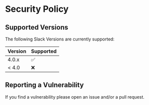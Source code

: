 # Security Policy

## Supported Versions

The following Slack Versions are currently supported: 

| Version | Supported          |
| ------- | ------------------ |
| 4.0.x   | :white_check_mark: |
| < 4.0   | :x:                |

## Reporting a Vulnerability

If you find a vulnerability please open an issue and/or a pull request.
